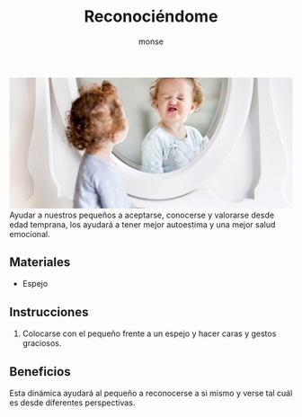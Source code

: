 ﻿---
layout: post
title:  "Reconociéndome"
tags: [intrapersonal]
categories: [bebes, actividad]
author: monse
image: /assets/posts/2020-07-28-reconociendome.jpeg
hidden: true
---
![Actividad de espejo](/assets/posts/2020-07-28-reconociendome.jpeg)<br/>
Ayudar a nuestros pequeños a aceptarse, conocerse y valorarse desde edad temprana, los ayudará a tener mejor autoestima y una mejor salud emocional. 

## Materiales
- Espejo

## Instrucciones
1. Colocarse con el pequeño frente a un espejo y hacer caras y gestos graciosos.

## Beneficios
Esta dinámica ayudará al pequeño a reconocerse a si mismo y verse tal cuál es desde diferentes perspectivas. 
